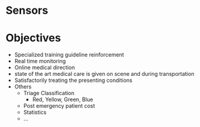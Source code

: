 # Sensors

# Objectives

- Specialized training guideline reinforcement
- Real time monitoring
- Online medical direction
- state of the art medical care is given on scene and during transportation
- Satisfactorily treating the presenting conditions
- Others
  - Triage Classification
    - Red, Yellow, Green, Blue
  - Post emergency patient cost
  - Statistics
  - ...
